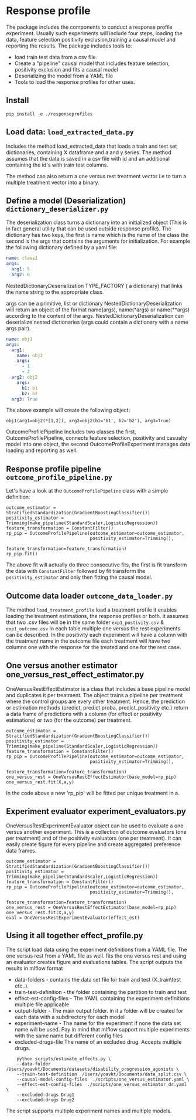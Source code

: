 # Response profile

The package includes the components to conduct a response profile experiment.
Usually such experiments will include four steps, loading the data, feature selection
positivity exclusion,training a causal model and reporting the results.
The package includes tools to:
* load train test data from a csv file.
* Create a "pipeline" causal model that includes feature selection, positivity exclusion and fits a causal model
* Deserializing the model from a YAML file
* Tools to load the response profiles for other uses.

## Install

```
pip install -e ./responseprofiles
```
## Load data: `load_extracted_data.py`
Includes the method load_extracted_data that loads a train and test set dictionaries,
containing X dataframe and a and y series. The method assumes that the data is saved
in a csv file with id and an additional containing the id's with train test columns.

The method can also return a one versus rest treatment vector i.e to turn a multiple
treatment vector into a binary.


## Define a model (Deserialization) `dictionary_deserializer.py`
The deserialization class turns a dictionary into an initialized object
(This is in fact general utility that can be used outside response profile).
The dictionary has two keys, the first is name which is the name of the class the
second is the args that contains the arguments for initialization.
For example the following dictionary defined by a yaml file:

```yaml
name: class1
args:
  arg1: 5
  arg2: 6
```
NestedDictionaryDeserialization TYPE_FACTORY ( a dictionary) that links the name string
to the appropriate class.

args can be a primitive, list or dictionary NestedDictionaryDeserialization will
return an object of the format name(args), name(*args) or name(**args) according
to the content of the args. NestedDictionaryDeserialization can deserialize nested
dictionaries (args could contain a dictionary with a name args pair).

```yaml
name: obj1
args:
  arg1:
    name: obj2
    args:
      - 1
      - 2
  arg2: obj2
    args:
      b1: b1
      b2: b2
  arg3: True
```
The above example will create the following object:

`obj1(arg1=obj2(*[1,2]), arg2=obj2(b1='b1', b2='b2'), arg3=True)`

OutcomeProfilePipeline
Includes two classes the first, OutcomeProfilePipeline, connects feature selection,
positivity and casualty model into one object, the second OutcomeProfileExperiment manages
data loading and reporting as well.

## Response profile pipeline `outcome_profile_pipeline.py`

Let's have a look at the `OutcomeProfilePipeline` class with a simple definition:

```
outcome_estimator = StratifiedStandardization(GradientBoostingClassifier())
positivity_estimator = Trimming(make_pipeline(StandardScaler,LogisticRegression))
feature_transformation = ConstantFilter()
rp_pip = OutcomeProfilePipeline(outcome_estimator=outcome_estimator,
                                positivity_estimator=Trimming(),
                                feature_transformation=feature_transformation)
rp_pip.fit()
```

The above fit will actually do three consecutive fits, the first is fit transform
the data with `ConstantFilter` followed by fit transform the `positivity_estimator`
and only then fitting the causal model.


## Outcome data loader `outcome_data_loader.py`
The method `load_treatment_profile` load a treatment profile it enables loading
the treatment estimations, the response profiles or both. it assumes that two
.csv files will be in the same folder `exp1_postivity.csv` & `exp1_outcome.csv`
In each table multiple one versus the rest experiments can be described.
In the positivity each experiment will have a column with the treatment name
in the outcome file each treatment will have two columns one with the response for the
treated and one for the rest case.

## One versus another estimator one_versus_rest_effect_estimator.py
OneVersusRestEffectEstimator is a class that includes a base pipeline model and
duplicates it per treatment. The object trains a pipeline per treatment where the control
groups are every other treatment. Hence, the prediction or estimation methods
(predict, predict proba, predict_positivity etc.) return a data frame of predictions
with a column (for effect or positivity estimations) or two  (for the outcome)
per treatment.

```
outcome_estimator = StratifiedStandardization(GradientBoostingClassifier())
positivity_estimator = Trimming(make_pipeline(StandardScaler,LogisticRegression))
feature_transformation = ConstantFilter()
rp_pip = OutcomeProfilePipeline(outcome_estimator=outcome_estimator,
                                positivity_estimator=Trimming(),
                                feature_transformation=feature_transformation)
one_versus_rest = OneVersusRestEffectEstimator(base_model=rp_pip)
one_versus_rest.fit(X,a,y)
```

In the code above a new 'rp_pip' will be fitted per unique treatment in a.

## Experiment evaluator experiment_evaluators.py
OneVersusRestExperimentEvaluator object can be used to evaluate a one versus another
experiment. This is a collection of outcome evaluators (one per treatment) and of the
positivity evaluators (one per treatment). It can easily create figure for every pipeline
and create aggregated preference data frames.

```
outcome_estimator = StratifiedStandardization(GradientBoostingClassifier())
positivity_estimator = Trimming(make_pipeline(StandardScaler,LogisticRegression))
feature_transformation = ConstantFilter()
rp_pip = OutcomeProfilePipeline(outcome_estimator=outcome_estimator,
                                positivity_estimator=Trimming(),
                                feature_transformation=feature_transformation)
one_versus_rest = OneVersusRestEffectEstimator(base_model=rp_pip)
one_versus_rest.fit(X,a,y)
eval = OneVersusRestExperimentEvaluator(effect_est)
```

## Using it all together effect_profile.py
The script load data using the experiment definitions from a YAML file. The one
versus rest from a YAML file as well. fits the one versus rest and using an evaluator
creates figure and evaluations tables.
The script outputs the results in mlflow format

- data-folders - contains the data set file for train and test (X_train\test etc..).
- train-test-definition - the folder containing the partition to train and test
- effect-est-config-files - The YAML containing the experiment definitions multiple file applicable
- output-folder - The main output folder. in it a folder will be created for each data with a subdirectory for each model
- experiment-name - The name for the experiment if none the data set name will be used. Pay in mind that mlflow support
                   multiple experiments with the same name but different config files
- excluded-drugs-file The name of an excluded drug. Accepts multiple drugs.
```
    python scripts/estimate_effects.py \
    --data-folder  /Users/yoavkt/Documents/datasets/disability_progression_agonists \
    --train-test-definition  /Users/yoavkt/Documents/data_split.csv \
    --causal-model-config-files  ./scripts/one_versus_estimator.yaml \
    --effect-est-config-files  ./scripts/one_versus_estimator_dr.yaml \
    --excluded-drugs Drug1
    --excluded-drugs Drug2
```
The script supports multiple experiment names and multiple models.
